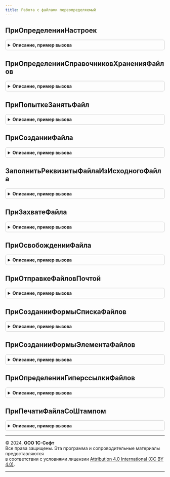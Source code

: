 ```yaml
---
title: Работа с файлами переопределяемый
---
```



## ПриОпределенииНастроек
<details style="margin: 1em 0; padding: 0.5em; border: 1px solid #ccc; border-radius: 6px;">

<summary style="font-weight: bold; cursor: pointer;">Описание, пример вызова</summary>

```bsl

// Переопределение настроек присоединенных файлов.
//
// Параметры:
//   Настройки - Структура:
//     * НеОчищатьФайлы - Массив из ОбъектМетаданных - объекты, файлы которых не должны выводиться в настройках очистки
//                        файлов (например, служебные документы).
//     * НеСинхронизироватьФайлы - Массив из ОбъектМетаданных - объекты, файлы которых не должны выводиться в настройках
//                        синхронизации с облачными сервисами (например, служебные документы).
//     * НеСоздаватьФайлыПоШаблону - Массив из ОбъектМетаданных - объекты, для файлов которых отключена возможность
//                        создавать файлы по шаблонам.
//
// Пример:
//       Настройки.НеОчищатьФайлы.Добавить(Метаданные.Справочники.Номенклатура);
//       Настройки.НеСинхронизироватьФайлы.Добавить(Метаданные.Справочники.Партнеры);
//       Настройки.НеСоздаватьФайлыПоШаблону.Добавить(Метаданные.Справочники.Партнеры);
//
Процедура ПриОпределенииНастроек(Настройки) Экспорт
```

Пример вызова
```bsl
РаботаСФайламиПереопределяемый.ПриОпределенииНастроек(Настройки) 
```
</details>

## ПриОпределенииСправочниковХраненияФайлов
<details style="margin: 1em 0; padding: 0.5em; border: 1px solid #ccc; border-radius: 6px;">

<summary style="font-weight: bold; cursor: pointer;">Описание, пример вызова</summary>

```bsl

// Позволяет переопределить справочники хранения файлов по типам владельцев.
//
// Параметры:
//  ТипВладелецФайла  - Тип - тип ссылки объекта, к которому добавляется файл.
//
//  ИменаСправочников - Соответствие из КлючИЗначение:
//    * Ключ - Строка     - имя справочника присоединенных файлов.
//    * Значение - Булево - установить в Истина, чтобы отметить этот справочник как основной.
//                          Основной справочник используется для интерактивной работы с файлами.
//
// Пример:
//       Если ТипВладелецФайла = Тип("СправочникСсылка.Номенклатура") Тогда
//       	ИменаСправочников["НоменклатураПрисоединенныеФайлы"] = Ложь;
//       	ИменаСправочников.Вставить("Файлы", Истина);
//       КонецЕсли;
//
Процедура ПриОпределенииСправочниковХраненияФайлов(ТипВладелецФайла, ИменаСправочников) Экспорт
```

Пример вызова
```bsl
РаботаСФайламиПереопределяемый.ПриОпределенииСправочниковХраненияФайлов(ТипВладелецФайла, ИменаСправочников) 
```
</details>

## ПриПопыткеЗанятьФайл
<details style="margin: 1em 0; padding: 0.5em; border: 1px solid #ccc; border-radius: 6px;">

<summary style="font-weight: bold; cursor: pointer;">Описание, пример вызова</summary>

```bsl

// Позволяет отменить захват файла на основе анализа структуры с данными файла.
//
// Параметры:
//  ДанныеФайла    - см. РаботаСФайлами.ДанныеФайла.
//  ОписаниеОшибки - Строка - текст ошибки в случае невозможности занять файл.
//                   Если не пустая, файл невозможно занять.
//
Процедура ПриПопыткеЗанятьФайл(ДанныеФайла, ОписаниеОшибки = "") Экспорт
```

Пример вызова
```bsl
РаботаСФайламиПереопределяемый.ПриПопыткеЗанятьФайл(ДанныеФайла, ОписаниеОшибки);
```
</details>

## ПриСозданииФайла
<details style="margin: 1em 0; padding: 0.5em; border: 1px solid #ccc; border-radius: 6px;">

<summary style="font-weight: bold; cursor: pointer;">Описание, пример вызова</summary>

```bsl

// Вызывается при создании файла. Например, может использоваться для обработки логически связанных данных,
// которые должны изменяться при создании новых файлов.
//
// Параметры:
//  Файл - ОпределяемыйТип.ПрисоединенныйФайл - ссылка на созданный файл.
//
Процедура ПриСозданииФайла(Файл) Экспорт
```

Пример вызова
```bsl
РаботаСФайламиПереопределяемый.ПриСозданииФайла(Файл) 
```
</details>

## ЗаполнитьРеквизитыФайлаИзИсходногоФайла
<details style="margin: 1em 0; padding: 0.5em; border: 1px solid #ccc; border-radius: 6px;">

<summary style="font-weight: bold; cursor: pointer;">Описание, пример вызова</summary>

```bsl

// Вызывается после копирования файла из исходного файла для заполнения таких реквизитов нового файла,
// которые самостоятельно добавлены к справочнику Файлы или ВерсииФайлов в конфигурации.
//
// Параметры:
//  НовыйФайл    - СправочникСсылка.Файлы - ссылка на новый файл, который надо заполнить.
//  ИсходныйФайл - СправочникСсылка.Файлы - ссылка на исходный файл, откуда надо скопировать реквизиты.
//
Процедура ЗаполнитьРеквизитыФайлаИзИсходногоФайла(НовыйФайл, ИсходныйФайл) Экспорт
```

Пример вызова
```bsl
РаботаСФайламиПереопределяемый.ЗаполнитьРеквизитыФайлаИзИсходногоФайла(НовыйФайл, ИсходныйФайл) 
```
</details>

## ПриЗахватеФайла
<details style="margin: 1em 0; padding: 0.5em; border: 1px solid #ccc; border-radius: 6px;">

<summary style="font-weight: bold; cursor: pointer;">Описание, пример вызова</summary>

```bsl

// Вызывается при захвате файла. Позволяет изменить структуру с данными файла перед захватом.
//
// Параметры:
//  ДанныеФайла             - см. РаботаСФайлами.ДанныеФайла.
//  УникальныйИдентификатор - УникальныйИдентификатор - уникальный идентификатор формы.
//
Процедура ПриЗахватеФайла(ДанныеФайла, УникальныйИдентификатор) Экспорт
```

Пример вызова
```bsl
РаботаСФайламиПереопределяемый.ПриЗахватеФайла(ДанныеФайла, УникальныйИдентификатор) 
```
</details>

## ПриОсвобожденииФайла
<details style="margin: 1em 0; padding: 0.5em; border: 1px solid #ccc; border-radius: 6px;">

<summary style="font-weight: bold; cursor: pointer;">Описание, пример вызова</summary>

```bsl

// Вызывается при освобождении файла. Позволяет изменить структуру с данными файла при освобождении.
//
// Параметры:
//  ДанныеФайла - см. РаботаСФайлами.ДанныеФайла.
//  УникальныйИдентификатор -  УникальныйИдентификатор - уникальный идентификатор формы.
//
Процедура ПриОсвобожденииФайла(ДанныеФайла, УникальныйИдентификатор) Экспорт
```

Пример вызова
```bsl
РаботаСФайламиПереопределяемый.ПриОсвобожденииФайла(ДанныеФайла, УникальныйИдентификатор) 
```
</details>

## ПриОтправкеФайловПочтой
<details style="margin: 1em 0; padding: 0.5em; border: 1px solid #ccc; border-radius: 6px;">

<summary style="font-weight: bold; cursor: pointer;">Описание, пример вызова</summary>

```bsl

// Позволяет определить параметры электронного письма перед отправкой файла по почте.
//
// Параметры:
//  ПараметрыОтправки - см. РаботаСПочтовымиСообщениямиКлиент.ПараметрыОтправкиПисьма.
//  ФайлыДляОтправки  - Массив из ОпределяемыйТип.ПрисоединенныйФайл - список файлов для отправки.
//  ВладелецФайлов    - ОпределяемыйТип.ВладелецПрисоединенныхФайлов - объект-владелец файлов.
//  УникальныйИдентификатор - УникальныйИдентификатор - уникальный идентификатор,
//                который необходимо использовать, есть требуется помещение данных во временное хранилище.
//
Процедура ПриОтправкеФайловПочтой(ПараметрыОтправки, ФайлыДляОтправки, ВладелецФайлов, УникальныйИдентификатор) Экспорт
```

Пример вызова
```bsl
РаботаСФайламиПереопределяемый.ПриОтправкеФайловПочтой(ПараметрыОтправки, ФайлыДляОтправки, ВладелецФайлов, УникальныйИдентификатор) 
```
</details>

## ПриСозданииФормыСпискаФайлов
<details style="margin: 1em 0; padding: 0.5em; border: 1px solid #ccc; border-radius: 6px;">

<summary style="font-weight: bold; cursor: pointer;">Описание, пример вызова</summary>

```bsl

// Позволяет изменить стандартную форму списка файлов.
//
// Параметры:
//    Форма - ФормаКлиентскогоПриложения - форма списка файлов:
//      * ИмяСправочникаХранилищаФайлов - Строка
//      * ВладелецФайла - ОпределяемыйТип.ВладелецФайлов
//
Процедура ПриСозданииФормыСпискаФайлов(Форма) Экспорт
```

Пример вызова
```bsl
РаботаСФайламиПереопределяемый.ПриСозданииФормыСпискаФайлов(Форма) 
```
</details>

## ПриСозданииФормыЭлементаФайлов
<details style="margin: 1em 0; padding: 0.5em; border: 1px solid #ccc; border-radius: 6px;">

<summary style="font-weight: bold; cursor: pointer;">Описание, пример вызова</summary>

```bsl

// Позволяет изменить стандартную форму файла.
//
// Параметры:
//    Форма - ФормаКлиентскогоПриложения - форма файла:
//      * Объект - ОпределяемыйТип.ПрисоединенныйФайл
//
Процедура ПриСозданииФормыЭлементаФайлов(Форма) Экспорт
```

Пример вызова
```bsl
РаботаСФайламиПереопределяемый.ПриСозданииФормыЭлементаФайлов(Форма) 
```
</details>

## ПриОпределенииГиперссылкиФайлов
<details style="margin: 1em 0; padding: 0.5em; border: 1px solid #ccc; border-radius: 6px;">

<summary style="font-weight: bold; cursor: pointer;">Описание, пример вызова</summary>

```bsl

// Позволяет изменить структуру параметров для размещения гиперссылки присоединенных файлов на форме.
//
// Параметры:
//  ПараметрыГиперссылки - см. РаботаСФайлами.ГиперссылкаФайлов.
//
// Пример:
//  ПараметрыГиперссылки.Размещение = "КоманднаяПанель";
//
Процедура ПриОпределенииГиперссылкиФайлов(ПараметрыГиперссылки) Экспорт
```

Пример вызова
```bsl
РаботаСФайламиПереопределяемый.ПриОпределенииГиперссылкиФайлов(ПараметрыГиперссылки) 
```
</details>

## ПриПечатиФайлаСоШтампом
<details style="margin: 1em 0; padding: 0.5em; border: 1px solid #ccc; border-radius: 6px;">

<summary style="font-weight: bold; cursor: pointer;">Описание, пример вызова</summary>

```bsl

// Устарела.
//
// Параметры:
//  ПараметрыШтампа - Структура - возвращаемый параметр, со свойствами:
//      * ТекстОтметки         - Строка - описание расположения подлинника подписанного документа.
//      * Логотип              - Картинка - логотип, который будет выведен в штампе.
//  Сертификат      - СертификатКриптографии - сертификат, по которому формируется штамп электронной подписи.
//
Процедура ПриПечатиФайлаСоШтампом(ПараметрыШтампа, Сертификат) Экспорт
```

Пример вызова
```bsl
РаботаСФайламиПереопределяемый.ПриПечатиФайлаСоШтампом(ПараметрыШтампа, Сертификат) 
```
</details>

---

© 2024, **ООО 1С-Софт**  
Все права защищены. Эта программа и сопроводительные материалы предоставляются  
в соответствии с условиями лицензии [Attribution 4.0 International (CC BY 4.0)](https://creativecommons.org/licenses/by/4.0/legalcode).

---
